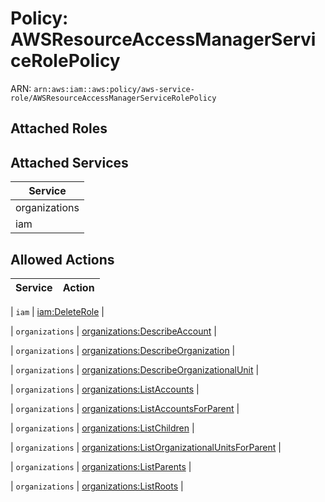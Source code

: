 # Policy: AWSResourceAccessManagerServiceRolePolicy

ARN: `arn:aws:iam::aws:policy/aws-service-role/AWSResourceAccessManagerServiceRolePolicy`

## Attached Roles

## Attached Services

| Service |
|---------|
| organizations |
| iam |

## Allowed Actions

| Service | Action |
|:-------:|--------|

| `iam` | [iam:DeleteRole](../actions.md#iam:deleterole) |

| `organizations` | [organizations:DescribeAccount](../actions.md#organizations:describeaccount) |

| `organizations` | [organizations:DescribeOrganization](../actions.md#organizations:describeorganization) |

| `organizations` | [organizations:DescribeOrganizationalUnit](../actions.md#organizations:describeorganizationalunit) |

| `organizations` | [organizations:ListAccounts](../actions.md#organizations:listaccounts) |

| `organizations` | [organizations:ListAccountsForParent](../actions.md#organizations:listaccountsforparent) |

| `organizations` | [organizations:ListChildren](../actions.md#organizations:listchildren) |

| `organizations` | [organizations:ListOrganizationalUnitsForParent](../actions.md#organizations:listorganizationalunitsforparent) |

| `organizations` | [organizations:ListParents](../actions.md#organizations:listparents) |

| `organizations` | [organizations:ListRoots](../actions.md#organizations:listroots) |
